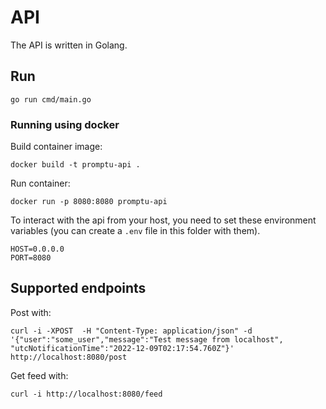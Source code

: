 # API

The API is written in Golang.

## Run

```go run cmd/main.go```

### Running using docker

Build container image:
```
docker build -t promptu-api .
```

Run container:
```
docker run -p 8080:8080 promptu-api
```

To interact with the api from your host, you need to set these environment variables (you can create a `.env` file in this folder with them).
```
HOST=0.0.0.0
PORT=8080
```

## Supported endpoints

Post with:
```
curl -i -XPOST  -H "Content-Type: application/json" -d '{"user":"some_user","message":"Test message from localhost", "utcNotificationTime":"2022-12-09T02:17:54.760Z"}' http://localhost:8080/post
```

Get feed with:
```
curl -i http://localhost:8080/feed
```
